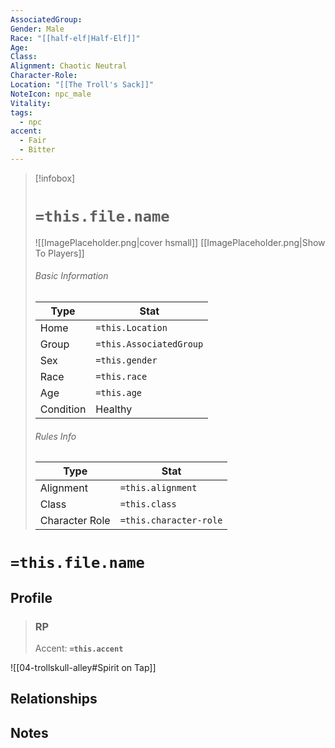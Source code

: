 ```yaml
---
AssociatedGroup: 
Gender: Male
Race: "[[half-elf|Half-Elf]]"
Age: 
Class: 
Alignment: Chaotic Neutral
Character-Role: 
Location: "[[The Troll's Sack]]"
NoteIcon: npc_male
Vitality: 
tags:
  - npc
accent:
  - Fair
  - Bitter
---
```




> [!infobox]
> # `=this.file.name`
> ![[ImagePlaceholder.png|cover hsmall]]
> [[ImagePlaceholder.png|Show To Players]]
> ###### Basic Information
> Type |  Stat |
> ---|---|
> Home | `=this.Location` |
> Group | `=this.AssociatedGroup` |
> Sex | `=this.gender` |
> Race | `=this.race` |
> Age | `=this.age` |
> Condition | Healthy |
> ###### Rules Info
> Type |  Stat |
> ---|---|
> Alignment | `=this.alignment` |
> Class | `=this.class` |
> Character Role | `=this.character-role` |

# `=this.file.name`
## Profile

> ### RP
> Accent: **`=this.accent`**

![[04-trollskull-alley#Spirit on Tap]]

## Relationships

## Notes
